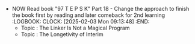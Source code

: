- NOW Read book "97 T E P S K" Part 18 - Change the approach to finish the book first by reading and later comeback for 2nd learning
  :LOGBOOK:
  CLOCK: [2025-02-03 Mon 09:13:48]
  :END:
	- Topic : The Linker Is Not a Magical Program
	- Topic : The Longetivity of Interim